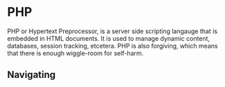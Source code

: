 # PHP

PHP or Hypertext Preprocessor, is a server side scripting langauge that is embedded in HTML documents. It is used to manage dynamic content, databases, session tracking, etcetera. PHP is also forgiving, which means that there is enough wiggle-room for self-harm. 

## Navigating
